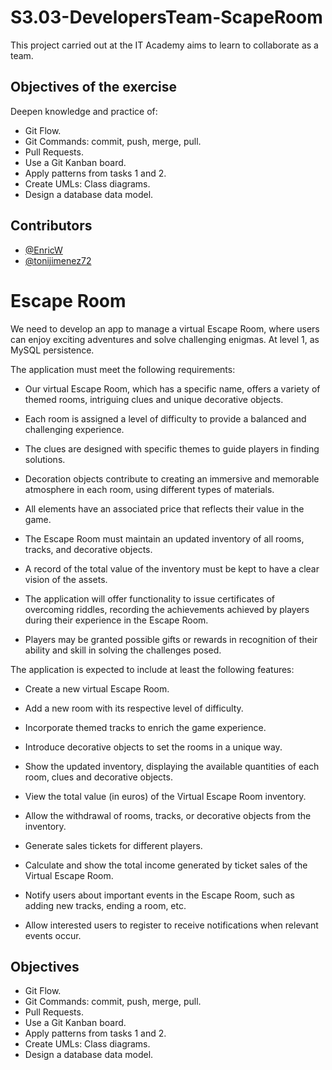 # S3.03-DevelopersTeam-ScapeRoom
This project carried out at the IT Academy aims to learn to collaborate as a team.

## Objectives of the exercise

Deepen knowledge and practice of:

- Git Flow.
- Git Commands: commit, push, merge, pull.
- Pull Requests.
- Use a Git Kanban board.
- Apply patterns from tasks 1 and 2.
- Create UMLs: Class diagrams.
- Design a database data model.

## Contributors

- [@EnricW](https://github.com/EnricW)
- [@tonijimenez72](https://github.com/tonijimenez72)


# Escape Room

We need to develop an app to manage a virtual Escape Room, where users can enjoy exciting adventures and solve challenging enigmas. At level 1, as MySQL persistence.

The application must meet the following requirements:

- Our virtual Escape Room, which has a specific name, offers a variety of themed rooms, intriguing clues and unique decorative objects.

- Each room is assigned a level of difficulty to provide a balanced and challenging experience.

- The clues are designed with specific themes to guide players in finding solutions.

- Decoration objects contribute to creating an immersive and memorable atmosphere in each room, using different types of materials.

- All elements have an associated price that reflects their value in the game.

 - The Escape Room must maintain an updated inventory of all rooms, tracks, and decorative objects.

- A record of the total value of the inventory must be kept to have a clear vision of the assets.

 - The application will offer functionality to issue certificates of overcoming riddles, recording the achievements achieved by players during their experience in the Escape Room.

- Players may be granted possible gifts or rewards in recognition of their ability and skill in solving the challenges posed.

The application is expected to include at least the following features:

 - Create a new virtual Escape Room.

- Add a new room with its respective level of difficulty.

- Incorporate themed tracks to enrich the game experience.

- Introduce decorative objects to set the rooms in a unique way.

- Show the updated inventory, displaying the available quantities of each room, clues and decorative objects.

- View the total value (in euros) of the Virtual Escape Room inventory.

- Allow the withdrawal of rooms, tracks, or decorative objects from the inventory.

- Generate sales tickets for different players.

- Calculate and show the total income generated by ticket sales of the Virtual Escape Room.

- Notify users about important events in the Escape Room, such as adding new tracks, ending a room, etc.
    
- Allow interested users to register to receive notifications when relevant events occur.

## Objectives

- Git Flow.
- Git Commands: commit, push, merge, pull.
- Pull Requests.
- Use a Git Kanban board.
- Apply patterns from tasks 1 and 2.
- Create UMLs: Class diagrams.
- Design a database data model.
